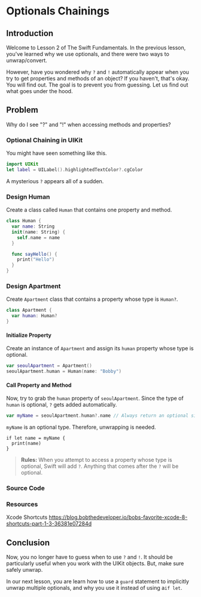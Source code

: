 # Optionals Chainings

## Introduction
Welcome to Lesson 2 of The Swift Fundamentals. In the previous lesson, you've learned why we use optionals, and there were two ways to unwrap/convert.

However, have you wondered why `?` and `!` automatically appear when you try to get properties and methods of an object? If you haven't, that's okay. You will find out. The goal is to prevent you from guessing. Let us find out what goes under the hood.

## Problem
Why do I see "?" and "!" when accessing methods and properties?

### Optional Chaining in UIKit
You might have seen something like this.
```swift
import UIKit
let label = UILabel().highlightedTextColor?.cgColor
```
A mysterious `?` appears all of a sudden.

### Design Human
Create a class called `Human` that contains one property and method.

```swift
class Human {
  var name: String
  init(name: String) {
    self.name = name
  }

  func sayHello() {
    print("Hello")
  }
}
```

### Design Apartment
Create `Apartment` class that contains a property whose type is `Human?`.
```swift
class Apartment {
  var human: Human?
}
```

#### Initialize Property
Create an instance of `Apartment` and assign its `human` property whose type is optional.

```swift
var seoulApartment = Apartment()
seoulApartment.human = Human(name: "Bobby")
```

#### Call Property and Method
Now, try to grab the `human` property of `seoulApartment`. Since the type of `human` is optional, `?` gets added automatically.

```swift
var myName = seoulApartment.human?.name // Always return an optional since human is optional.
```

`myName` is an optional type. Therefore, unwrapping is needed.

```
if let name = myName {
  print(name)
}
```

> **Rules:** When you attempt to access a property whose type is optional, Swift will add `?`. Anything that comes after the `?` will be optional.

### Source Code

### Resources

Xcode Shortcuts
https://blog.bobthedeveloper.io/bobs-favorite-xcode-8-shortcuts-part-1-3-36381e07284d

## Conclusion
Now, you no longer have to guess when to use `?` and `!`. It should be particularly useful when you work with the UIKit objects. But, make sure safely unwrap.

In our next lesson, you are learn how to use a `guard` statement to implicitly unwrap multiple optionals, and why you use it instead of using a`if let`.
